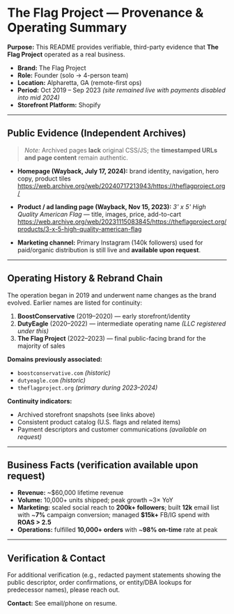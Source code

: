 # The Flag Project — Provenance & Operating Summary

**Purpose:** This README provides verifiable, third-party evidence that **The Flag Project** operated as a real business.

- **Brand:** The Flag Project  
- **Role:** Founder (solo → 4-person team)  
- **Location:** Alpharetta, GA (remote-first ops)  
- **Period:** Oct 2019 – Sep 2023 *(site remained live with payments disabled into mid 2024)*  
- **Storefront Platform:** Shopify  

---

## Public Evidence (Independent Archives)

> *Note:* Archived pages **lack** original CSS/JS; the **timestamped URLs and page content** remain authentic.

- **Homepage (Wayback, July 17, 2024):** brand identity, navigation, hero copy, product tiles  
  https://web.archive.org/web/20240717213943/https://theflagproject.org/

- **Product / ad landing page (Wayback, Nov 15, 2023):** *3' x 5' High Quality American Flag* — title, images, price, add-to-cart  
  https://web.archive.org/web/20231115083845/https://theflagproject.org/products/3-x-5-high-quality-american-flag

- **Marketing channel:** Primary Instagram (140k followers) used for paid/organic distribution is still live and **available upon request**.

---

## Operating History & Rebrand Chain

The operation began in 2019 and underwent name changes as the brand evolved. Earlier names are listed for continuity:

1. **BoostConservative** (2019–2020) — early storefront/identity  
2. **DutyEagle** (2020–2022) — intermediate operating name *(LLC registered under this)*  
3. **The Flag Project** (2022–2023) — final public-facing brand for the majority of sales

**Domains previously associated:**
- `boostconservative.com` *(historic)*
- `dutyeagle.com` *(historic)*
- `theflagproject.org` *(primary during 2023–2024)*

**Continuity indicators:**
- Archived storefront snapshots (see links above)
- Consistent product catalog (U.S. flags and related items)
- Payment descriptors and customer communications *(available on request)*

---

## Business Facts (verification available upon request)

- **Revenue:** ~$60,000 lifetime revenue  
- **Volume:** 10,000+ units shipped; peak growth ~3× YoY  
- **Marketing:** scaled social reach to **200k+ followers**; built **12k** email list with ~**7%** campaign conversion; managed **$15k+** FB/IG spend with **ROAS > 2.5**  
- **Operations:** fulfilled **10,000+ orders** with ~**98% on-time** rate at peak

---

## Verification & Contact

For additional verification (e.g., redacted payment statements showing the public descriptor, order confirmations, or entity/DBA lookups for predecessor names), please reach out.

**Contact:** See email/phone on resume.
